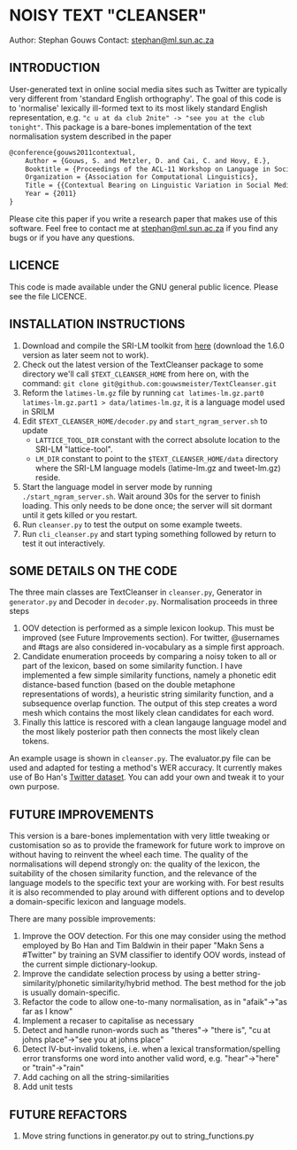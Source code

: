 # NOISY TEXT "CLEANSER"

Author: Stephan Gouws
Contact: [stephan@ml.sun.ac.za](mailto:stephan@ml.sun.ac.za)

## INTRODUCTION

User-generated text in online social media sites such as Twitter are typically very different from 'standard English orthography'. The goal of this code is to 'normalise' lexically ill-formed text to its most likely standard English representation, e.g. `"c u at da club 2nite" -> "see you at the club tonight"`.
This package is a bare-bones implementation of the text normalisation system described in the paper

```latex
@conference{gouws2011contextual,
	Author = {Gouws, S. and Metzler, D. and Cai, C. and Hovy, E.},
	Booktitle = {Proceedings of the ACL-11 Workshop on Language in Social Media},
	Organization = {Association for Computational Linguistics},
	Title = {{Contextual Bearing on Linguistic Variation in Social Media}},
	Year = {2011}
}
```

Please cite this paper if you write a research paper that makes use of this software. Feel free to contact me at [stephan@ml.sun.ac.za](mailto:stephan@ml.sun.ac.za) if you find any bugs or if you have any questions.

## LICENCE

This code is made available under the GNU general public licence. Please see the file LICENCE.

## INSTALLATION INSTRUCTIONS

1. Download and compile the SRI-LM toolkit from [here](http://www-speech.sri.com/projects/srilm/download.html) (download the 1.6.0 version as later seem not to work).
2. Check out the latest version of the TextCleanser package to some directory we'll call `$TEXT_CLEANSER_HOME` from here on, with the command: `git clone git@github.com:gouwsmeister/TextCleanser.git`
3. Reform the `latimes-lm.gz` file by running `cat latimes-lm.gz.part0 latimes-lm.gz.part1 > data/latimes-lm.gz`, it is a language model used in SRILM
4. Edit `$TEXT_CLEANSER_HOME/decoder.py` and `start_ngram_server.sh` to update
	- `LATTICE_TOOL_DIR` constant with the correct absolute location to the SRI-LM "lattice-tool".
	- `LM_DIR` constant to point to the `$TEXT_CLEANSER_HOME/data` directory where the SRI-LM language models (latime-lm.gz and tweet-lm.gz) reside.
5. Start the language model in server mode by running `./start_ngram_server.sh`. Wait around 30s for the server to finish loading. This only needs to be done once; the server will sit dormant until it gets killed or you restart.
6. Run `cleanser.py` to test the output on some example tweets.
7. Run `cli_cleanser.py` and start typing something followed by return to test it out interactively.

## SOME DETAILS ON THE CODE

The three main classes are TextCleanser in `cleanser.py`, Generator in `generator.py` and Decoder in `decoder.py`. Normalisation proceeds in three steps

1. OOV detection is performed as a simple lexicon lookup. This must be improved (see Future Improvements section). For twitter, @usernames and #tags are also considered in-vocabulary as a simple first approach.
2. Candidate enumeration proceeds by comparing a noisy token to all or part of the lexicon, based on some similarity function. I have implemented a few simple similarity functions, namely a phonetic edit distance-based function (based on the double metaphone representations of words), a heuristic string similarity function, and a subsequence overlap function. The output of this step creates a word mesh which contains the most likely clean candidates for each word.
3. Finally this lattice is rescored with a clean langauge language model and the most likely posterior path then connects the most likely clean tokens. 

An example usage is shown in `cleanser.py`.
The evaluator.py file can be used and adapted for testing a method's WER accuracy. It currently makes use of Bo Han's [Twitter dataset](http://www.csse.unimelb.edu.au/research/lt/resources/lexnorm/). You can add your own and tweak it to your own purpose.

## FUTURE IMPROVEMENTS

This version is a bare-bones implementation with very little tweaking or customisation so as to provide the framework for future work to improve on without having to reinvent the wheel each time. The quality of the normalisations will depend strongly on: the quality of the lexicon, the suitability of the chosen similarity function, and the relevance of the language models to the specific text your are working with. For best results it is also recommended to play around with different options and to develop a domain-specific lexicon and language models.

There are many possible improvements:

1. Improve the OOV detection. For this one may consider using the method employed by Bo Han and Tim Baldwin in their paper "Makn Sens a #Twitter" by training an SVM classifier to identify OOV words, instead of the current simple dictionary-lookup.
2. Improve the candidate selection process by using a better string-similarity/phonetic similarity/hybrid method. The best method for the job is usually domain-specific.
3. Refactor the code to allow one-to-many normalisation, as in "afaik"->"as far as I know"
4. Implement a recaser to capitalise as necessary
5. Detect and handle runon-words such as "theres"-> "there is", "cu at johns place"->"see you at johns place"
6. Detect IV-but-invalid tokens, i.e. when a lexical transformation/spelling error transforms one word into another valid word, e.g. "hear"->"here" or "train"->"rain"
7. Add caching on all the string-similarities
8. Add unit tests

## FUTURE REFACTORS

1. Move string functions in generator.py out to string_functions.py

